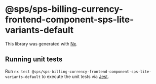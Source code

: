 # @sps/sps-billing-currency-frontend-component-sps-lite-variants-default

This library was generated with [Nx](https://nx.dev).

## Running unit tests

Run `nx test @sps/sps-billing-currency-frontend-component-sps-lite-variants-default` to execute the unit tests via [Jest](https://jestjs.io).
